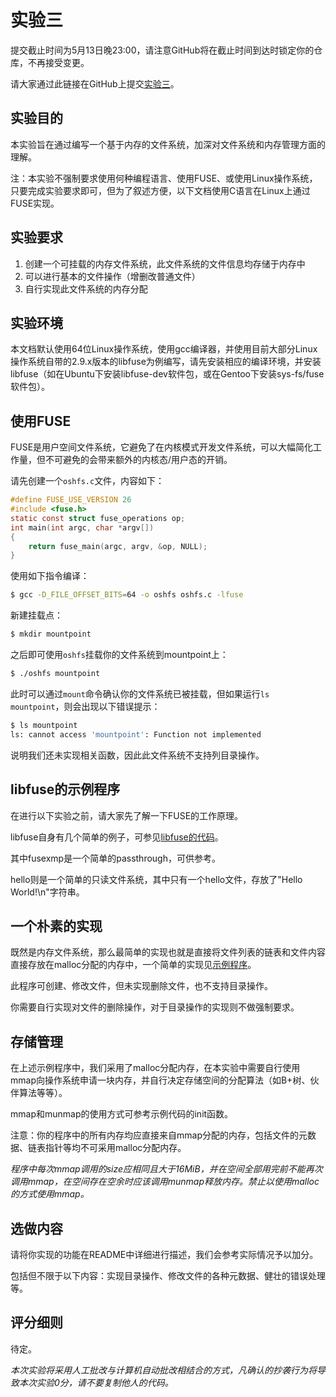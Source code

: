 实验三
======

提交截止时间为5月13日晚23:00，请注意GitHub将在截止时间到达时锁定你的仓库，不再接受变更。

请大家通过此链接在GitHub上提交[实验三](https://classroom.github.com/a/yeJkKW4S)。


实验目的
--------

本实验旨在通过编写一个基于内存的文件系统，加深对文件系统和内存管理方面的理解。

注：本实验不强制要求使用何种编程语言、使用FUSE、或使用Linux操作系统，只要完成实验要求即可，但为了叙述方便，以下文档使用C语言在Linux上通过FUSE实现。


实验要求
--------

1. 创建一个可挂载的内存文件系统，此文件系统的文件信息均存储于内存中
2. 可以进行基本的文件操作（增删改普通文件）
3. 自行实现此文件系统的内存分配


实验环境
--------

本文档默认使用64位Linux操作系统，使用gcc编译器，并使用目前大部分Linux操作系统自带的2.9.x版本的libfuse为例编写，请先安装相应的编译环境，并安装libfuse（如在Ubuntu下安装libfuse-dev软件包，或在Gentoo下安装sys-fs/fuse软件包）。


使用FUSE
--------

FUSE是用户空间文件系统，它避免了在内核模式开发文件系统，可以大幅简化工作量，但不可避免的会带来额外的内核态/用户态的开销。

请先创建一个`oshfs.c`文件，内容如下：

```c
#define FUSE_USE_VERSION 26
#include <fuse.h>
static const struct fuse_operations op;
int main(int argc, char *argv[])
{
    return fuse_main(argc, argv, &op, NULL);
}
```

使用如下指令编译：

```sh
$ gcc -D_FILE_OFFSET_BITS=64 -o oshfs oshfs.c -lfuse
```

新建挂载点：

```sh
$ mkdir mountpoint
```

之后即可使用`oshfs`挂载你的文件系统到mountpoint上：

```sh
$ ./oshfs mountpoint
```

此时可以通过`mount`命令确认你的文件系统已被挂载，但如果运行`ls mountpoint`，则会出现以下错误提示：

```sh
$ ls mountpoint
ls: cannot access 'mountpoint': Function not implemented
```

说明我们还未实现相关函数，因此此文件系统不支持列目录操作。


libfuse的示例程序
-----------------

在进行以下实验之前，请大家先了解一下FUSE的工作原理。

libfuse自身有几个简单的例子，可参见[libfuse的代码](https://github.com/libfuse/libfuse/tree/fuse_2_9_bugfix/example)。

其中fusexmp是一个简单的passthrough，可供参考。

hello则是一个简单的只读文件系统，其中只有一个hello文件，存放了"Hello World!\n"字符串。


一个朴素的实现
--------------

既然是内存文件系统，那么最简单的实现也就是直接将文件列表的链表和文件内容直接存放在malloc分配的内存中，一个简单的实现见[示例程序](oshfs.c)。

此程序可创建、修改文件，但未实现删除文件，也不支持目录操作。

你需要自行实现对文件的删除操作，对于目录操作的实现则不做强制要求。


存储管理
--------

在上述示例程序中，我们采用了malloc分配内存，在本实验中需要自行使用mmap向操作系统申请一块内存，并自行决定存储空间的分配算法（如B+树、伙伴算法等等）。

mmap和munmap的使用方式可参考示例代码的init函数。

注意：你的程序中的所有内存均应直接来自mmap分配的内存，包括文件的元数据、链表指针等均不可采用malloc分配内存。

*程序中每次mmap调用的size应相同且大于16MiB，并在空间全部用完前不能再次调用mmap，在空间存在空余时应该调用munmap释放内存。禁止以使用malloc的方式使用mmap。*


选做内容
--------

请将你实现的功能在README中详细进行描述，我们会参考实际情况予以加分。

包括但不限于以下内容：实现目录操作、修改文件的各种元数据、健壮的错误处理等。


评分细则
--------

待定。

*本次实验将采用人工批改与计算机自动批改相结合的方式，凡确认的抄袭行为将导致本次实验0分，请不要复制他人的代码。*
